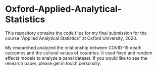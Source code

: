 # Oxford-Applied-Analytical-Statistics

This repository contains the code files for my final submission for the course "Applied Analytical Statistics" at Oxford University, 2020.

My researched analyzed the relationship between COVID-19 death outcomes and the cultural values of countries. It used fixed and random effects models to analyze a panel dataset. If you would like to see the research paper, please get in touch personally.

